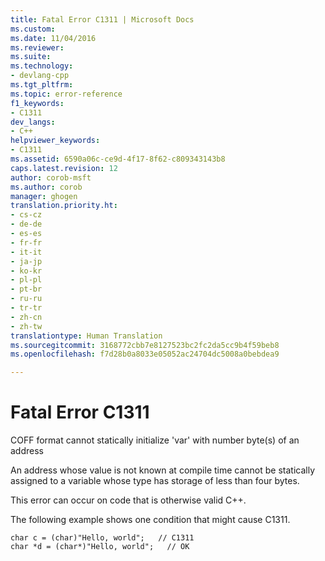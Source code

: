 ```yaml
---
title: Fatal Error C1311 | Microsoft Docs
ms.custom: 
ms.date: 11/04/2016
ms.reviewer: 
ms.suite: 
ms.technology:
- devlang-cpp
ms.tgt_pltfrm: 
ms.topic: error-reference
f1_keywords:
- C1311
dev_langs:
- C++
helpviewer_keywords:
- C1311
ms.assetid: 6590a06c-ce9d-4f17-8f62-c809343143b8
caps.latest.revision: 12
author: corob-msft
ms.author: corob
manager: ghogen
translation.priority.ht:
- cs-cz
- de-de
- es-es
- fr-fr
- it-it
- ja-jp
- ko-kr
- pl-pl
- pt-br
- ru-ru
- tr-tr
- zh-cn
- zh-tw
translationtype: Human Translation
ms.sourcegitcommit: 3168772cbb7e8127523bc2fc2da5cc9b4f59beb8
ms.openlocfilehash: f7d28b0a8033e05052ac24704dc5008a0bebdea9

---
```

# Fatal Error C1311
COFF format cannot statically initialize 'var' with number byte(s) of an address  
  
 An address whose value is not known at compile time cannot be statically assigned to a variable whose type has storage of less than four bytes.  
  
 This error can occur on code that is otherwise valid C++.  
  
 The following example shows one condition that might cause C1311.  
  
```  
char c = (char)"Hello, world";   // C1311  
char *d = (char*)"Hello, world";   // OK  
```


<!--HONumber=Jan17_HO1-->


